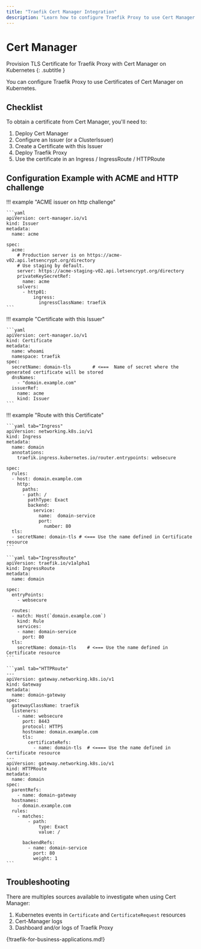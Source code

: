 ```yaml
---
title: "Traefik Cert Manager Integration"
description: "Learn how to configure Traefik Proxy to use Cert Manager for certificate for your routers. Read the technical documentation."
---
```


# Cert Manager

Provision TLS Certificate for Traefik Proxy with Cert Manager on Kubernetes
{: .subtitle }

You can configure Traefik Proxy to use Certificates of Cert Manager on Kubernetes.

## Checklist

To obtain a certificate from Cert Manager, you'll need to:

1. Deploy Cert Manager
2. Configure an Issuer (or a ClusterIssuer)
3. Create a Certificate with this Issuer
4. Deploy Traefik Proxy
5. Use the certificate in an Ingress / IngressRoute / HTTPRoute

## Configuration Example with ACME and HTTP challenge

!!! example "ACME issuer on http challenge"

    ```yaml
    apiVersion: cert-manager.io/v1
    kind: Issuer
    metadata:
      name: acme

    spec:
      acme:
        # Production server is on https://acme-v02.api.letsencrypt.org/directory
        # Use staging by default.
        server: https://acme-staging-v02.api.letsencrypt.org/directory
        privateKeySecretRef:
          name: acme
        solvers:
          - http01:
              ingress:
                ingressClassName: traefik
    ```

!!! example "Certificate with this Issuer"

    ```yaml
    apiVersion: cert-manager.io/v1
    kind: Certificate
    metadata:
      name: whoami
      namespace: traefik
    spec:
      secretName: domain-tls        # <===  Name of secret where the generated certificate will be stored
      dnsNames:
        - "domain.example.com"
      issuerRef:
        name: acme
        kind: Issuer
    ```

!!! example "Route with this Certificate"

    ```yaml tab="Ingress"
    apiVersion: networking.k8s.io/v1
    kind: Ingress
    metadata:
      name: domain
      annotations:
        traefik.ingress.kubernetes.io/router.entrypoints: websecure

    spec:
      rules:
      - host: domain.example.com
        http:
          paths:
          - path: /
            pathType: Exact
            backend:
              service:
                name:  domain-service
                port:
                  number: 80
      tls:
      - secretName: domain-tls # <=== Use the name defined in Certificate resource
    ```

    ```yaml tab="IngressRoute"
    apiVersion: traefik.io/v1alpha1
    kind: IngressRoute
    metadata:
      name: domain

    spec:
      entryPoints:
        - websecure

      routes:
      - match: Host(`domain.example.com`)
        kind: Rule
        services:
        - name: domain-service
          port: 80
      tls:
        secretName: domain-tls    # <=== Use the name defined in Certificate resource
    ```

    ```yaml tab="HTTPRoute"
    ---
    apiVersion: gateway.networking.k8s.io/v1
    kind: Gateway
    metadata:
      name: domain-gateway
    spec:
      gatewayClassName: traefik
      listeners:
        - name: websecure
          port: 8443
          protocol: HTTPS
          hostname: domain.example.com
          tls:
            certificateRefs:
              - name: domain-tls  # <==== Use the name defined in Certificate resource
    ---
    apiVersion: gateway.networking.k8s.io/v1
    kind: HTTPRoute
    metadata:
      name: domain
    spec:
      parentRefs:
        - name: domain-gateway
      hostnames:
        - domain.example.com
      rules:
        - matches:
            - path:
                type: Exact
                value: /

          backendRefs:
            - name: domain-service
              port: 80
              weight: 1
    ```

## Troubleshooting

There are multiples sources available to investigate when using Cert Manager:

1. Kubernetes events in `Certificate` and `CertificateRequest` resources
2. Cert-Manager logs
3. Dashboard and/or logs of Traefik Proxy

{!traefik-for-business-applications.md!}
